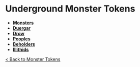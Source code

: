 # Underground Monster Tokens
* **[Monsters](monsters)**
* **[Duergar](duergar)**
* **[Drow](drow)**
* **[Peoples](peoples)**
* **[Beholders](beholders)**
* **[Illithids](illithids)**

[< Back to Monster Tokens](../README.md#monster-tokens)
